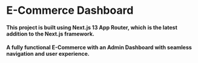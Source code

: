 # E-Commerce Dashboard
#### This project is built using Next.js 13 App Router, which is the latest addition to the Next.js framework. 
#### A fully functional E-Commerce with an Admin Dashboard with seamless navigation and user experience.
